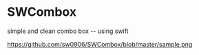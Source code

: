 # SWCombox
simple and clean combo box --  using swift

https://github.com/sw0906/SWCombox/blob/master/sample.png
